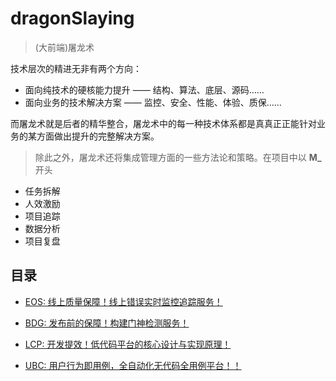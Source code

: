 <!--
 * @Author: 六弦
 * @LastEditors: 六弦
 * @Date: 2021-04-19 17:56:51
 * @LastEditTime: 2021-05-17 16:33:30
 * @FilePath: /tuya-check-server/Users/liuxian/codeAll/pub/tukong/README.md
-->
# dragonSlaying
> (大前端)屠龙术

技术层次的精进无非有两个方向：

+ 面向纯技术的硬核能力提升 —— 结构、算法、底层、源码……
+ 面向业务的技术解决方案 —— 监控、安全、性能、体验、质保……

而屠龙术就是后者的精华整合，屠龙术中的每一种技术体系都是真真正正能针对业务的某方面做出提升的完整解决方案。

> 除此之外，屠龙术还将集成管理方面的一些方法论和策略。在项目中以 **M_** 开头

+ 任务拆解
+ 人效激励
+ 项目追踪 
+ 数据分析
+ 项目复盘


## 目录

+ [EOS: 线上质量保障！线上错误实时监控追踪服务！](https://github.com/melodyWxy/dragonSlaying/tree/main/W_EOS)

+ [BDG: 发布前的保障！构建门神检测服务！](https://github.com/melodyWxy/dragonSlaying/tree/main/W_BDG)

+ [LCP: 开发提效！低代码平台的核心设计与实现原理！](https://github.com/melodyWxy/dragonSlaying/tree/main/W_LCP)

+ [UBC: 用户行为即用例，全自动化无代码全用例平台！！](https://github.com/melodyWxy/dragonSlaying/tree/main/W_UBC)







